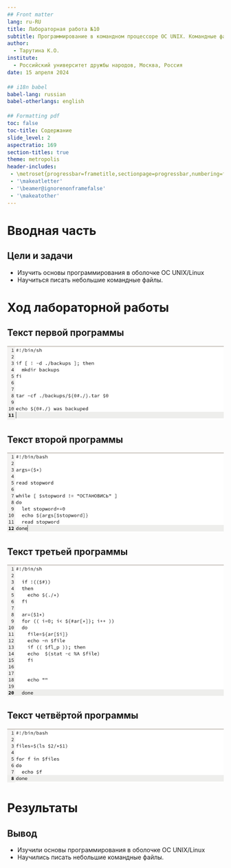 ```yaml
---
## Front matter
lang: ru-RU
title: Лабораторная работа №10
subtitle: Программирование в командном процессоре ОС UNIX. Командные файлы
author:
  - Тарутина К.О.
institute:
  - Российский университет дружбы народов, Москва, Россия
date: 15 апреля 2024

## i18n babel
babel-lang: russian
babel-otherlangs: english

## Formatting pdf
toc: false
toc-title: Содержание
slide_level: 2
aspectratio: 169
section-titles: true
theme: metropolis
header-includes:
 - \metroset{progressbar=frametitle,sectionpage=progressbar,numbering=fraction}
 - '\makeatletter'
 - '\beamer@ignorenonframefalse'
 - '\makeatother'
---
```


# Вводная часть

## Цели и задачи

- Изучить основы программирования в оболочке ОС UNIX/Linux
- Научиться писать небольшие командные файлы.

# Ход лабораторной работы

## Текст первой программы 

![](image/image1.png)

## Текст второй программы 

![](image/image2.png)

## Текст третьей программы 

![](image/image3.png)

## Текст четвёртой программы 

![](image/image4.png)


# Результаты

## Вывод

- Изучили основы программирования в оболочке ОС UNIX/Linux
- Научились писать небольшие командные файлы.


